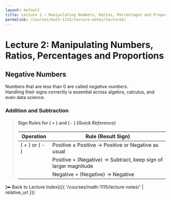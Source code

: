 ```yaml
---
layout: default
title: Lecture 2 — Manipulating Numbers, Ratios, Percentages and Proportions
permalink: /courses/math-1115/lecture-notes/lecture2/
---
```


# Lecture 2: Manipulating Numbers, Ratios, Percentages and Proportions



## Negative Numbers

Numbers that are less than 0 are called *negative numbers*.  
Handling their signs correctly is essential across algebra, calculus, and even data science.


### Addition and Subtraction

> #### Sign Rules for \( + \) and \( - \) *(Quick Reference)*
>
> | Operation | Rule (Result Sign) |
> |------------|--------------------|
> | \( + \) or \( - \) | Positive ± Positive → Positive or Negative as usual |
> |  | Positive + (Negative) → Subtract, keep sign of larger magnitude |
> |  | Negative + (Negative) → Negative |


[⬅ Back to Lecture Index]({{ '/courses/math-1115/lecture-notes/' | relative_url }})
